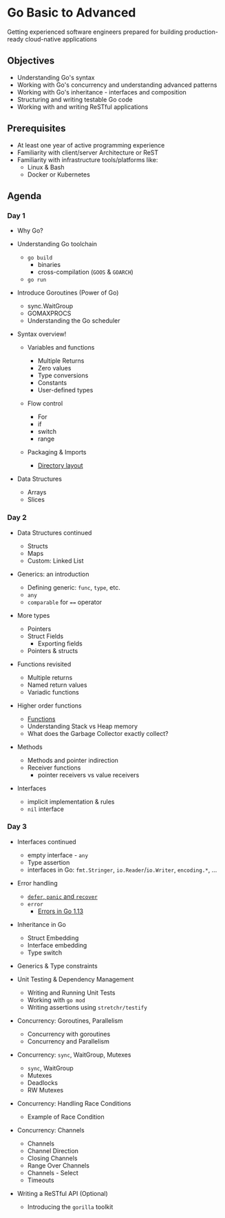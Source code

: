 # Go Basic to Advanced

Getting experienced software engineers prepared for building production-ready cloud-native applications

## Objectives

- Understanding Go's syntax
- Working with Go's concurrency and understanding advanced patterns
- Working with Go's inheritance - interfaces and composition
- Structuring and writing testable Go code
- Working with and writing ReSTful applications

## Prerequisites

- At least one year of active programming experience
- Familiarity with client/server Architecture or ReST
- Familiarity with infrastructure tools/platforms like:
  - Linux & Bash
  - Docker or Kubernetes

## Agenda

### Day 1

- Why Go?

- Understanding Go toolchain
  - `go build`
    - binaries
    - cross-compilation (`GOOS` & `GOARCH`)
  - `go run`

- Introduce Goroutines (Power of Go)
  - sync.WaitGroup
  - GOMAXPROCS
  - Understanding the Go scheduler

- Syntax overview!
  - Variables and functions
    - Multiple Returns
    - Zero values
    - Type conversions
    - Constants
    - User-defined types

  - Flow control
    - For
    - if
    - switch
    - range

  - Packaging & Imports
    - [Directory layout](https://github.com/golang-standards/project-layout)

- Data Structures
  - Arrays
  - Slices

### Day 2

- Data Structures continued
  - Structs
  - Maps
  - Custom: Linked List

- Generics: an introduction
  - Defining generic: `func`, `type`, etc.
  - `any`
  - `comparable` for `==` operator

- More types
  - Pointers
  - Struct Fields
    - Exporting fields
  - Pointers & structs

- Functions revisited
  - Multiple returns
  - Named return values
  - Variadic functions

- Higher order functions
  - [Functions](https://golang.org/doc/codewalk/functions/)
  - Understanding Stack vs Heap memory
  - What does the Garbage Collector exactly collect?

- Methods
  - Methods and pointer indirection
  - Receiver functions
    - pointer receivers vs value receivers

- Interfaces
  - implicit implementation & rules
  - `nil` interface

### Day 3

- Interfaces continued
  - empty interface - `any`
  - Type assertion
  - interfaces in Go: `fmt.Stringer`, `io.Reader`/`io.Writer`, `encoding.*`, ...

- Error handling
  - [`defer`, `panic` and `recover`](https://blog.golang.org/defer-panic-and-recover)
  - `error`
    - [Errors in Go 1.13](https://blog.golang.org/go1.13-errors)

- Inheritance in Go
  - Struct Embedding
  - Interface embedding
  - Type switch

- Generics & Type constraints

- Unit Testing & Dependency Management
  - Writing and Running Unit Tests
  - Working with `go mod`
  - Writing assertions using `stretchr/testify`

- Concurrency: Goroutines, Parallelism
  - Concurrency with goroutines
  - Concurrency and Parallelism

- Concurrency: `sync`, WaitGroup, Mutexes
  - `sync`, WaitGroup
  - Mutexes
  - Deadlocks
  - RW Mutexes

- Concurrency: Handling Race Conditions
  - Example of Race Condition

- Concurrency: Channels
  - Channels
  - Channel Direction
  - Closing Channels
  - Range Over Channels
  - Channels - Select
  - Timeouts

- Writing a ReSTful API (Optional)
  - Introducing the `gorilla` toolkit
